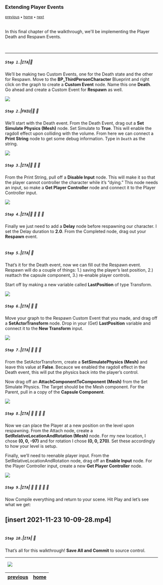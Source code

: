 <img src="https://via.placeholder.com/1000x4/45D7CA/45D7CA" alt="drawing" height="4px"/>

### Extending Player Events

<sub>[previous](../) • [home](../README.md#user-content-ue4-animations) • [next](../)</sub>

<img src="https://via.placeholder.com/1000x4/45D7CA/45D7CA" alt="drawing" height="4px"/>

In this final chapter of the walkthrough, we'll be implementing the Player Death and Respawn Events.

<br>

---


##### `Step 1.`\|`ITA`|:small_blue_diamond:

We’ll be making two Custom Events, one for the Death state and the other for Respawn. Move to the <b>BP_ThirdPersonCharacter</b> Blueprint and right click on the graph to create a <b>Custom Event</b> node. Name this one <b>Death</b>. Go ahead and create a Custom Event for <b>Respawn</b> as well.

<img src="images/2021-11-18 11_28_58-UE4LevelDesignExtras - Unreal Editor.png" />

<img src="https://via.placeholder.com/500x2/45D7CA/45D7CA" alt="drawing" height="2px" alt = ""/>

##### `Step 2.`\|`FHIU`|:small_blue_diamond: :small_blue_diamond: 

We’ll start with the Death event. From the Death Event, drag out a <b>Set Simulate Physics (Mesh)</b> node. Set Simulate to <b>True</b>. This will enable the ragdoll effect upon colliding with the volume. From here we can connect a <b>Print String</b> node to get some debug information.  Type in `Death` as the string.

<img src="images/2021-11-18 11_42_58-UE4LevelDesignExtras - Unreal Editor.png" />

<img src="https://via.placeholder.com/500x2/45D7CA/45D7CA" alt="drawing" height="2px" alt = ""/>

##### `Step 3.`\|`ITA`|:small_blue_diamond: :small_blue_diamond: :small_blue_diamond:

From the Print String, pull off a <b>Disable Input</b> node. This will make it so that the player cannot controller the character while it’s “dying.” This node needs an input, so make a <b>Get Player Controller</b> node and connect it to the Player Controller input.

<img src="images/2021-11-23 10_04_33-UE4LevelDesignExtras - Unreal Editor.png" />

<img src="https://via.placeholder.com/500x2/45D7CA/45D7CA" alt="drawing" height="2px" alt = ""/>

##### `Step 4.`\|`ITA`|:small_blue_diamond: :small_blue_diamond: :small_blue_diamond: :small_blue_diamond:

Finally we just need to add a <b>Delay</b> node before respawning our character. I set the Delay duration to <b>2.0</b>. From the Completed node, drag out your <b>Respawn</b> event.

<img src="https://via.placeholder.com/500x2/45D7CA/45D7CA" alt="drawing" height="2px" alt = ""/>

##### `Step 5.`\|`ITA`| :small_orange_diamond:

That’s it for the Death event, now we can fill out the Respawn event. Respawn will do a couple of things: 1.) saving the player’s last position, 2.) reattach the capsule component, 3.) re-enable player controls.

Start off by making a new variable called <b>LastPosition</b> of type Transform.

<img src="images/2021-11-23 09_18_55-UE4LevelDesignExtras - Unreal Editor.png" />

<img src="https://via.placeholder.com/500x2/45D7CA/45D7CA" alt="drawing" height="2px" alt = ""/>

##### `Step 6.`\|`ITA`| :small_orange_diamond: :small_blue_diamond:

Move your graph to the Respawn Custom Event that you made, and drag off a <b>SetActorTransform</b> node. Drop in your (Get) <b>LastPosition</b> variable and connect it to the <b>New Transform</b> input.

<img src="images/2021-11-23 09_21_46-UE4LevelDesignExtras - Unreal Editor.png" />

<img src="https://via.placeholder.com/500x2/45D7CA/45D7CA" alt="drawing" height="2px" alt = ""/>

##### `Step 7.`\|`ITA`| :small_orange_diamond: :small_blue_diamond: :small_blue_diamond:

From the SetActorTransform, create a <b>SetSimulatePhysics (Mesh)</b> and leave this value at <b>False</b>. Becauce we enabled the ragdoll effect in the Death event, this will put the physics back into the player’s control.

Now drag off an <b>AttachComponentToComponent (Mesh)</b> from the Set Simulate Physics. The Target should be the Mesh component. For the Parent, pull in a copy of the <b>Capsule Component</b>.

<img src="images/2021-11-23 09_30_28-UE4LevelDesignExtras - Unreal Editor.png" />

<img src="https://via.placeholder.com/500x2/45D7CA/45D7CA" alt="drawing" height="2px" alt = ""/>

##### `Step 8.`\|`ITA`| :small_orange_diamond: :small_blue_diamond: :small_blue_diamond: :small_blue_diamond:

Now we can place the Player at a new position on the level upon respawning. From the Attach node, create a <b>SetRelativeLocationAndRotation (Mesh)</b> node. For my new location, I chose <b>(0, 0, -97)</b> and for rotation I chose <b>(0, 0, 270)</b>. Set these accordingly to how your level is setup.

Finally, we’ll need to reenable player input. From the SetRelativeLocationAndRotation node, drag off an <b>Enable Input</b> node. For the Player Controller input, create a new <b>Get Player Controller</b> node. 

<img src="images/2021-11-23 09_35_31-UE4LevelDesignExtras - Unreal Editor.png" />

<img src="https://via.placeholder.com/500x2/45D7CA/45D7CA" alt="drawing" height="2px" alt = ""/>

##### `Step 9.`\|`ITA`| :small_orange_diamond: :small_blue_diamond: :small_blue_diamond: :small_blue_diamond: :small_blue_diamond:

Now Compile everything and return to your scene. Hit Play and let’s see what we get:

## [insert 2021-11-23 10-09-28.mp4]

<img src="https://via.placeholder.com/500x2/45D7CA/45D7CA" alt="drawing" height="2px" alt = ""/>

##### `Step 10.`\|`ITA`| :large_blue_diamond:

That’s all for this walkthrough! <b>Save All and Commit</b> to source control.
___


<img src="https://via.placeholder.com/1000x4/dba81a/dba81a" alt="drawing" height="4px" alt = ""/>

<img src="https://via.placeholder.com/1000x100/45D7CA/000000/?text=FINISHED!">

<img src="https://via.placeholder.com/1000x4/dba81a/dba81a" alt="drawing" height="4px" alt = ""/>

| [previous](../kill-volume-event-graph/README.md#kill-volume-event-graph)| [home](../README.md#level-design-kill-volumes) 
|---|---|
